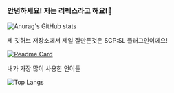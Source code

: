 ### 안녕하세요! 저는 리펙스라고 해요!👋


![Anurag's GitHub stats](https://github-readme-stats.vercel.app/api?username=xoals35&theme=tokyonight&show_icons=true) 

제 깃허브 저장소에서 제일 잘만든것은 SCP:SL 플러그인이에요!

[![Readme Card](https://github-readme-stats.vercel.app/api/pin/?username=xoals35&repo=github-readme-stats)](https://github.com/anuraghazra/github-readme-stats)


내가 가장 많이 사용한 언어들

![Top Langs](https://github-readme-stats.vercel.app/api/top-langs/?username=anuraghazra&hide_progress=true)

